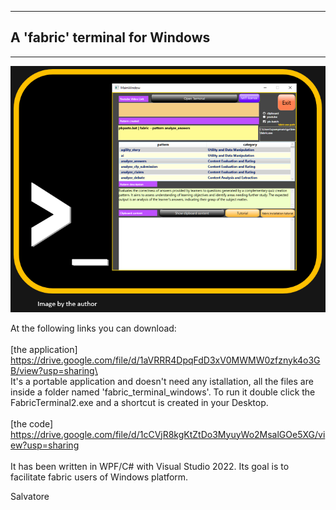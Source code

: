   -----------------------------------------------------------------------
  A 'fabric' terminal for Windows
  -----------------------------------------------------------------------

  -----------------------------------------------------------------------

![](./images/image1.png)

At the following links you can download:\
\
[the application]\
[https://drive.google.com/file/d/1aVRRR4DpqFdD3xV0MWMW0zfznyk4o3GB/view?usp=sharing\
](https://drive.google.com/file/d/1aVRRR4DpqFdD3xV0MWMW0zfznyk4o3GB/view?usp=sharing)\
It's a portable application and doesn't need any istallation, all the files are inside a folder named 'fabric_terminal_windows'. To run it double click the FabricTerminal2.exe and a shortcut is created in your Desktop.\
\
[the code]\
<https://drive.google.com/file/d/1cCVjR8kgKtZtDo3MyuyWo2MsalGOe5XG/view?usp=sharing>\
\
It has been written in WPF/C# with Visual Studio 2022. Its goal is to
facilitate fabric users of Windows platform.

Salvatore
